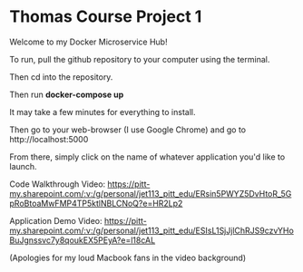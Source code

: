 # Thomas Course Project 1
 
Welcome to my Docker Microservice Hub!

To run, pull the github repository to your computer using the terminal.

Then cd into the repository. 

Then run **docker-compose up**

It may take a few minutes for everything to install. 

Then go to your web-browser (I use Google Chrome) and go to http://localhost:5000 


From there, simply click on the name of whatever application you'd like to launch.

Code Walkthrough Video: https://pitt-my.sharepoint.com/:v:/g/personal/jet113_pitt_edu/ERsin5PWYZ5DvHtoR_5GpRoBtoaMwFMP4TP5ktlNBLCNoQ?e=HR2Lp2

Application Demo Video: https://pitt-my.sharepoint.com/:v:/g/personal/jet113_pitt_edu/ESIsL1SjJjlChRJS9czvYHoBuJgnssvc7y8qoukEX5PEyA?e=l18cAL

(Apologies for my loud Macbook fans in the video background)

